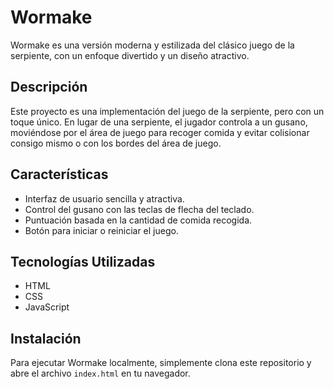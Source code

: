 # Wormake

Wormake es una versión moderna y estilizada del clásico juego de la serpiente, con un enfoque divertido y un diseño atractivo.

## Descripción

Este proyecto es una implementación del juego de la serpiente, pero con un toque único. En lugar de una serpiente, el jugador controla a un gusano, moviéndose por el área de juego para recoger comida y evitar colisionar consigo mismo o con los bordes del área de juego.

## Características

- Interfaz de usuario sencilla y atractiva.
- Control del gusano con las teclas de flecha del teclado.
- Puntuación basada en la cantidad de comida recogida.
- Botón para iniciar o reiniciar el juego.

## Tecnologías Utilizadas

- HTML
- CSS
- JavaScript


## Instalación

Para ejecutar Wormake localmente, simplemente clona este repositorio y abre el archivo `index.html` en tu navegador.


